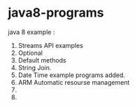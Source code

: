 # java8-programs

java 8 example :
1. Streams API examples
2. Optional 
3. Default methods
4. String Join.
5. Date Time example programs added.
6. ARM Automatic resourse management
7. 
8. 